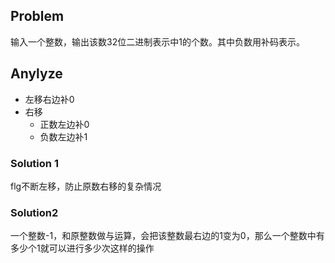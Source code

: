 ## Problem
输入一个整数，输出该数32位二进制表示中1的个数。其中负数用补码表示。

## Anylyze
- 左移右边补0
- 右移
    - 正数左边补0
    - 负数左边补1

### Solution 1
flg不断左移，防止原数右移的复杂情况

### Solution2
一个整数-1，和原整数做与运算，会把该整数最右边的1变为0，那么一个整数中有多少个1就可以进行多少次这样的操作